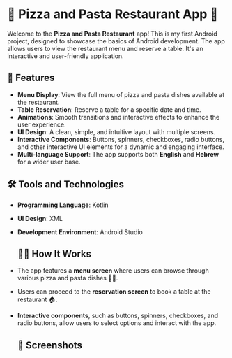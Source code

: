 # 🍕 Pizza and Pasta Restaurant App 🍝

Welcome to the **Pizza and Pasta Restaurant** app! This is my first Android project, designed to showcase the basics of Android development. The app allows users to view the restaurant menu and reserve a table. It's an interactive and user-friendly application.

## 🌟 Features

- **Menu Display**: View the full menu of pizza and pasta dishes available at the restaurant.
- **Table Reservation**: Reserve a table for a specific date and time.
- **Animations**: Smooth transitions and interactive effects to enhance the user experience.
- **UI Design**: A clean, simple, and intuitive layout with multiple screens.
- **Interactive Components**: Buttons, spinners, checkboxes, radio buttons, and other interactive UI elements for a dynamic and engaging interface.
- **Multi-language Support**: The app supports both **English** and **Hebrew** for a wider user base.

## 🛠 Tools and Technologies

- **Programming Language**: Kotlin
- **UI Design**: XML
- **Development Environment**: Android Studio

  ## 🧑‍🍳 How It Works

- The app features a **menu screen** where users can browse through various pizza and pasta dishes 🍕🍝.
- Users can proceed to the **reservation screen** to book a table at the restaurant 🏠.
- **Interactive components**, such as buttons, spinners, checkboxes, and radio buttons, allow users to select options and interact with the app.

  ## 📸 Screenshots
  
